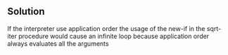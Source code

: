 ## Solution

If the interpreter use application order the usage of the new-if in the sqrt-iter procedure would cause an infinite loop because application order always evaluates all the arguments
